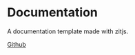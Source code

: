 # Documentation

A documentation template made with zitjs.

[Github](https://github.com/do4ng/documentation)
